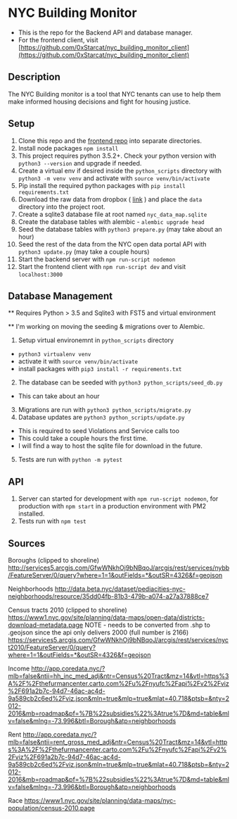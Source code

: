 # NYC Building Monitor

- This is the repo for the Backend API and database manager.
- For the frontend client, visit [https://github.com/0xStarcat/nyc_building_monitor_client](https://github.com/0xStarcat/nyc_building_monitor_client)

## Description

The NYC Building monitor is a tool that NYC tenants can use to help them make informed housing decisions and fight for housing justice.

## Setup

1.  Clone this repo and the [frontend repo](https://github.com/0xStarcat/nyc_building_monitor_client) into separate directories.
2.  Install node packages `npm install`
3. This project requires python 3.5.2+. Check your python version with `python3 --version` and upgrade if needed.
4.  Create a virtual env if desired inside the `python_scripts` directory with `python3 -m venv venv` and activate with `source venv/bin/activate`
5. Pip install the required python packages with `pip install requirements.txt`
6. Download the raw data from dropbox ( [link](https://www.dropbox.com/sh/oneei3xguhpzg8b/AABRKiQZPacG0KYRSO5eX6eaa?dl=0) ) and place the `data` directory into the project root.
7. Create a sqlite3 database file at root named `nyc_data_map.sqlite`
8. Create the database tables with alembic - `alembic upgrade head`
9. Seed the database tables with `python3 prepare.py` (may take about an hour)
10. Seed the rest of the data from the NYC open data portal API with `python3 update.py` (may take a couple hours)
11.  Start the backend server with `npm run-script nodemon`
12.  Start the frontend client with `npm run-script dev` and visit `localhost:3000`

## Database Management
** Requires Python > 3.5 and Sqlite3 with FST5 and virtual environment

** I'm working on moving the seeding & migrations over to Alembic.

1. Setup virtual environemnt in `python_scripts` directory
  - `python3 virtualenv venv`
  - activate it with `source venv/bin/activate`
  - install packages with `pip3 install -r requirements.txt`

2.  The database can be seeded with `python3 python_scripts/seed_db.py`
  - This can take about an hour
3.  Migrations are run with `python3 python_scripts/migrate.py`
4.  Database updates are `python3 python_scripts/update.py`
  - This is required to seed Violations and Service calls too
  - This could take a couple hours the first time.
  - I will find a way to host the sqlite file for download in the future.
5.  Tests are run with `python -m pytest`

## API

1.  Server can started for development with `npm run-script nodemon`, for production with `npm start` in a production environment with PM2 installed.
2.  Tests run with `npm test`


## Sources
Boroughs (clipped to shoreline)
http://services5.arcgis.com/GfwWNkhOj9bNBqoJ/arcgis/rest/services/nybb/FeatureServer/0/query?where=1=1&outFields=*&outSR=4326&f=geojson

Neighborhoods
http://data.beta.nyc/dataset/pediacities-nyc-neighborhoods/resource/35dd04fb-81b3-479b-a074-a27a37888ce7

Census tracts 2010 (clipped to shoreline)
https://www1.nyc.gov/site/planning/data-maps/open-data/districts-download-metadata.page
NOTE - needs to be converted from .shp to .geojson since the api only delivers 2000 (full number is 2166)
https://services5.arcgis.com/GfwWNkhOj9bNBqoJ/arcgis/rest/services/nyct2010/FeatureServer/0/query?where=1=1&outFields=*&outSR=4326&f=geojson

Income
http://app.coredata.nyc/?mlb=false&ntii=hh_inc_med_adj&ntr=Census%20Tract&mz=14&vtl=https%3A%2F%2Fthefurmancenter.carto.com%2Fu%2Fnyufc%2Fapi%2Fv2%2Fviz%2F691a2b7c-94d7-46ac-ac4d-9a589cb2c6ed%2Fviz.json&mln=true&mlp=true&mlat=40.718&ptsb=&nty=2012-2016&mb=roadmap&pf=%7B%22subsidies%22%3Atrue%7D&md=table&mlv=false&mlng=-73.996&btl=Borough&atp=neighborhoods

Rent
http://app.coredata.nyc/?mlb=false&ntii=rent_gross_med_adj&ntr=Census%20Tract&mz=14&vtl=https%3A%2F%2Fthefurmancenter.carto.com%2Fu%2Fnyufc%2Fapi%2Fv2%2Fviz%2F691a2b7c-94d7-46ac-ac4d-9a589cb2c6ed%2Fviz.json&mln=true&mlp=true&mlat=40.718&ptsb=&nty=2012-2016&mb=roadmap&pf=%7B%22subsidies%22%3Atrue%7D&md=table&mlv=false&mlng=-73.996&btl=Borough&atp=neighborhoods

Race
https://www1.nyc.gov/site/planning/data-maps/nyc-population/census-2010.page
